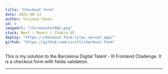 ```yaml
---
title: "Checkout form"
date: 2023-06-13
author: Viviana Yanez
id: 4
imageUrl: "/Screenshot001.png"
stack: Next | React | Chakra UI
deploy: "https://checkout-form-lilac.vercel.app/"
github: "https://github.com/vivitt/checkout-form"
---
```


This is my solution to the Barcelona Digital Talent - III Frontend Challenge. It is a checkout form with fields validation.

---
